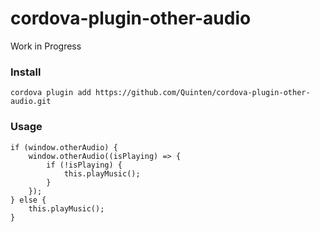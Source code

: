 # cordova-plugin-other-audio

Work in Progress

### Install

```
cordova plugin add https://github.com/Quinten/cordova-plugin-other-audio.git
```

### Usage

```
if (window.otherAudio) {
    window.otherAudio((isPlaying) => {
        if (!isPlaying) {
            this.playMusic();
        }
    });
} else {
    this.playMusic();
}
```
